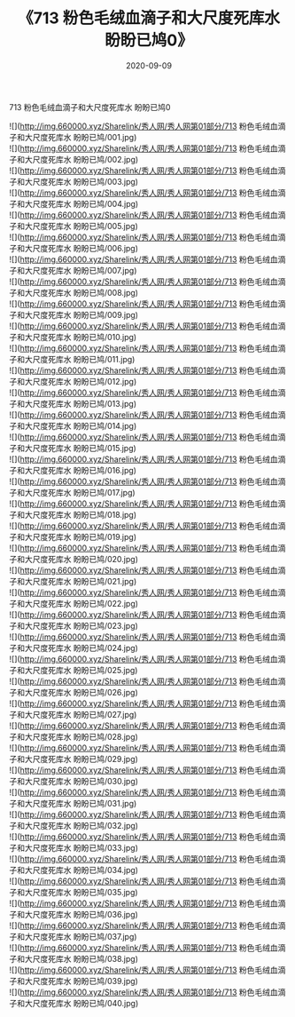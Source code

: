 ﻿---
layout: post
title:  《713 粉色毛绒血滴子和大尺度死库水 盼盼已鸠0》
date:   2020-09-09
img: http://img.660000.xyz/Sharelink/秀人网/秀人网第01部分/713 粉色毛绒血滴子和大尺度死库水 盼盼已鸠0/000.jpg
categories: [美女, 清纯, 唯美]
---

713 粉色毛绒血滴子和大尺度死库水 盼盼已鸠0

  ![](http://img.660000.xyz/Sharelink/秀人网/秀人网第01部分/713 粉色毛绒血滴子和大尺度死库水 盼盼已鸠/001.jpg) <br> ![](http://img.660000.xyz/Sharelink/秀人网/秀人网第01部分/713 粉色毛绒血滴子和大尺度死库水 盼盼已鸠/002.jpg) <br> ![](http://img.660000.xyz/Sharelink/秀人网/秀人网第01部分/713 粉色毛绒血滴子和大尺度死库水 盼盼已鸠/003.jpg) <br> ![](http://img.660000.xyz/Sharelink/秀人网/秀人网第01部分/713 粉色毛绒血滴子和大尺度死库水 盼盼已鸠/004.jpg) <br> ![](http://img.660000.xyz/Sharelink/秀人网/秀人网第01部分/713 粉色毛绒血滴子和大尺度死库水 盼盼已鸠/005.jpg) <br> ![](http://img.660000.xyz/Sharelink/秀人网/秀人网第01部分/713 粉色毛绒血滴子和大尺度死库水 盼盼已鸠/006.jpg) <br> ![](http://img.660000.xyz/Sharelink/秀人网/秀人网第01部分/713 粉色毛绒血滴子和大尺度死库水 盼盼已鸠/007.jpg) <br> ![](http://img.660000.xyz/Sharelink/秀人网/秀人网第01部分/713 粉色毛绒血滴子和大尺度死库水 盼盼已鸠/008.jpg) <br> ![](http://img.660000.xyz/Sharelink/秀人网/秀人网第01部分/713 粉色毛绒血滴子和大尺度死库水 盼盼已鸠/009.jpg) <br> ![](http://img.660000.xyz/Sharelink/秀人网/秀人网第01部分/713 粉色毛绒血滴子和大尺度死库水 盼盼已鸠/010.jpg) <br> ![](http://img.660000.xyz/Sharelink/秀人网/秀人网第01部分/713 粉色毛绒血滴子和大尺度死库水 盼盼已鸠/011.jpg) <br> ![](http://img.660000.xyz/Sharelink/秀人网/秀人网第01部分/713 粉色毛绒血滴子和大尺度死库水 盼盼已鸠/012.jpg) <br> ![](http://img.660000.xyz/Sharelink/秀人网/秀人网第01部分/713 粉色毛绒血滴子和大尺度死库水 盼盼已鸠/013.jpg) <br> ![](http://img.660000.xyz/Sharelink/秀人网/秀人网第01部分/713 粉色毛绒血滴子和大尺度死库水 盼盼已鸠/014.jpg) <br> ![](http://img.660000.xyz/Sharelink/秀人网/秀人网第01部分/713 粉色毛绒血滴子和大尺度死库水 盼盼已鸠/015.jpg) <br> ![](http://img.660000.xyz/Sharelink/秀人网/秀人网第01部分/713 粉色毛绒血滴子和大尺度死库水 盼盼已鸠/016.jpg) <br> ![](http://img.660000.xyz/Sharelink/秀人网/秀人网第01部分/713 粉色毛绒血滴子和大尺度死库水 盼盼已鸠/017.jpg) <br> ![](http://img.660000.xyz/Sharelink/秀人网/秀人网第01部分/713 粉色毛绒血滴子和大尺度死库水 盼盼已鸠/018.jpg) <br> ![](http://img.660000.xyz/Sharelink/秀人网/秀人网第01部分/713 粉色毛绒血滴子和大尺度死库水 盼盼已鸠/019.jpg) <br> ![](http://img.660000.xyz/Sharelink/秀人网/秀人网第01部分/713 粉色毛绒血滴子和大尺度死库水 盼盼已鸠/020.jpg) <br> ![](http://img.660000.xyz/Sharelink/秀人网/秀人网第01部分/713 粉色毛绒血滴子和大尺度死库水 盼盼已鸠/021.jpg) <br> ![](http://img.660000.xyz/Sharelink/秀人网/秀人网第01部分/713 粉色毛绒血滴子和大尺度死库水 盼盼已鸠/022.jpg) <br> ![](http://img.660000.xyz/Sharelink/秀人网/秀人网第01部分/713 粉色毛绒血滴子和大尺度死库水 盼盼已鸠/023.jpg) <br> ![](http://img.660000.xyz/Sharelink/秀人网/秀人网第01部分/713 粉色毛绒血滴子和大尺度死库水 盼盼已鸠/024.jpg) <br> ![](http://img.660000.xyz/Sharelink/秀人网/秀人网第01部分/713 粉色毛绒血滴子和大尺度死库水 盼盼已鸠/025.jpg) <br> ![](http://img.660000.xyz/Sharelink/秀人网/秀人网第01部分/713 粉色毛绒血滴子和大尺度死库水 盼盼已鸠/026.jpg) <br> ![](http://img.660000.xyz/Sharelink/秀人网/秀人网第01部分/713 粉色毛绒血滴子和大尺度死库水 盼盼已鸠/027.jpg) <br> ![](http://img.660000.xyz/Sharelink/秀人网/秀人网第01部分/713 粉色毛绒血滴子和大尺度死库水 盼盼已鸠/028.jpg) <br> ![](http://img.660000.xyz/Sharelink/秀人网/秀人网第01部分/713 粉色毛绒血滴子和大尺度死库水 盼盼已鸠/029.jpg) <br> ![](http://img.660000.xyz/Sharelink/秀人网/秀人网第01部分/713 粉色毛绒血滴子和大尺度死库水 盼盼已鸠/030.jpg) <br> ![](http://img.660000.xyz/Sharelink/秀人网/秀人网第01部分/713 粉色毛绒血滴子和大尺度死库水 盼盼已鸠/031.jpg) <br> ![](http://img.660000.xyz/Sharelink/秀人网/秀人网第01部分/713 粉色毛绒血滴子和大尺度死库水 盼盼已鸠/032.jpg) <br> ![](http://img.660000.xyz/Sharelink/秀人网/秀人网第01部分/713 粉色毛绒血滴子和大尺度死库水 盼盼已鸠/033.jpg) <br> ![](http://img.660000.xyz/Sharelink/秀人网/秀人网第01部分/713 粉色毛绒血滴子和大尺度死库水 盼盼已鸠/034.jpg) <br> ![](http://img.660000.xyz/Sharelink/秀人网/秀人网第01部分/713 粉色毛绒血滴子和大尺度死库水 盼盼已鸠/035.jpg) <br> ![](http://img.660000.xyz/Sharelink/秀人网/秀人网第01部分/713 粉色毛绒血滴子和大尺度死库水 盼盼已鸠/036.jpg) <br> ![](http://img.660000.xyz/Sharelink/秀人网/秀人网第01部分/713 粉色毛绒血滴子和大尺度死库水 盼盼已鸠/037.jpg) <br> ![](http://img.660000.xyz/Sharelink/秀人网/秀人网第01部分/713 粉色毛绒血滴子和大尺度死库水 盼盼已鸠/038.jpg) <br> ![](http://img.660000.xyz/Sharelink/秀人网/秀人网第01部分/713 粉色毛绒血滴子和大尺度死库水 盼盼已鸠/039.jpg) <br> ![](http://img.660000.xyz/Sharelink/秀人网/秀人网第01部分/713 粉色毛绒血滴子和大尺度死库水 盼盼已鸠/040.jpg) <br>